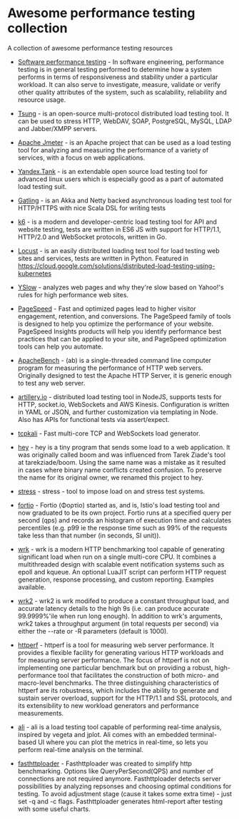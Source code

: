 # Awesome performance testing collection
A collection of awesome performance testing resources

* [Software performance testing](http://en.wikipedia.org/wiki/Software_performance_testing) - In software engineering, performance testing is in general testing performed to determine how a system performs in terms of responsiveness and stability under a particular workload. It can also serve to investigate, measure, validate or verify other quality attributes of the system, such as scalability, reliability and resource usage.

* [Tsung](http://tsung.erlang-projects.org/) - is an open-source multi-protocol distributed load testing tool. It can be used to stress HTTP, WebDAV, SOAP, PostgreSQL, MySQL, LDAP and Jabber/XMPP servers.
* [Apache Jmeter](http://jmeter.apache.org/) - is an Apache project that can be used as a load testing tool for analyzing and measuring the performance of a variety of services, with a focus on web applications.
* [Yandex.Tank](https://github.com/yandex/yandex-tank) - is an extendable open source load testing tool for advanced linux users which is especially good as a part of automated load testing suit.
* [Gatling](https://github.com/gatling/gatling) - is an Akka and Netty backed asynchronous loading test tool for HTTP/HTTPS with nice Scala DSL for writing tests
* [k6](https://github.com/loadimpact/k6) - is a modern and developer-centric load testing tool for API and website testing, tests are written in ES6 JS with support for HTTP/1.1, HTTP/2.0 and WebSocket protocols, written in Go.
* [Locust](https://github.com/locustio/locust) - is an easily distributed loading test tool for load testing web sites and services, tests are written in Python. Featured in https://cloud.google.com/solutions/distributed-load-testing-using-kubernetes
* [YSlow](http://yslow.org/) - analyzes web pages and why they're slow based on Yahoo!'s rules for high performance web sites.
* [PageSpeed](https://developers.google.com/speed/pagespeed/) - Fast and optimized pages lead to higher visitor engagement, retention, and conversions. The PageSpeed family of tools is designed to help you optimize the performance of your website. PageSpeed Insights products will help you identify performance best practices that can be applied to your site, and PageSpeed optimization tools can help you automate.
* [ApacheBench](http://httpd.apache.org/docs/2.2/programs/ab.html) - (ab) is a single-threaded command line computer program for measuring the performance of HTTP web servers. Originally designed to test the Apache HTTP Server, it is generic enough to test any web server.
* [artillery.io](https://artillery.io) - distributed load testing tool in NodeJS, supports tests for HTTP, socket.io, WebSockets and AWS Kinesis. Configuration is written in YAML or JSON, and further customization via templating in Node. Also has APIs for functional tests via assert/expect.
* [tcpkali](https://github.com/satori-com/tcpkali) - Fast multi-core TCP and WebSockets load generator.
* [hey](https://github.com/rakyll/hey) - hey is a tiny program that sends some load to a web application. It was originally called boom and was influenced from Tarek Ziade's tool at tarekziade/boom. Using the same name was a mistake as it resulted in cases where binary name conflicts created confusion. To preserve the name for its original owner, we renamed this project to hey.
* [stress](https://linux.die.net/man/1/stress) - stress - tool to impose load on and stress test systems.
* [fortio](https://github.com/fortio/fortio) - Fortio (Φορτίο) started as, and is, Istio's load testing tool and now graduated to be its own project. Fortio runs at a specified query per second (qps) and records an histogram of execution time and calculates percentiles (e.g. p99 ie the response time such as 99% of the requests take less than that number (in seconds, SI unit)).
* [wrk](https://github.com/wg/wrk) - wrk is a modern HTTP benchmarking tool capable of generating significant load when run on a single multi-core CPU. It combines a multithreaded design with scalable event notification systems such as epoll and kqueue. An optional LuaJIT script can perform HTTP request generation, response processing, and custom reporting. Examples available.
* [wrk2](https://github.com/giltene/wrk2) - wrk2 is wrk modifed to produce a constant throughput load, and accurate latency details to the high 9s (i.e. can produce accurate 99.9999%'ile when run long enough). In addition to wrk's arguments, wrk2 takes a throughput argument (in total requests per second) via either the --rate or -R parameters (default is 1000).
* [httperf](https://github.com/httperf/httperf) - httperf is a tool for measuring web server performance. It provides a flexible facility for generating various HTTP workloads and for measuring server performance. The focus of httperf is not on implementing one particular benchmark but on providing a robust, high-performance tool that facilitates the construction of both micro- and macro-level benchmarks. The three distinguishing characteristics of httperf are its robustness, which includes the ability to generate and sustain server overload, support for the HTTP/1.1 and SSL protocols, and its extensibility to new workload generators and performance measurements.
* [ali](https://github.com/nakabonne/ali) - ali is a load testing tool capable of performing real-time analysis, inspired by vegeta and jplot. Ali comes with an embedded terminal-based UI where you can plot the metrics in real-time, so lets you perform real-time analysis on the terminal.
* [fasthttploader](https://github.com/hagen1778/fasthttploader) - Fasthttploader was created to simplify http benchmarking. Options like QueryPerSecond(QPS) and number of connections are not required anymore. Fasthttploader detects server possibilities by analyzing repsonses and choosing optimal conditions for testing. To avoid adjustment stage (cause it takes some extra time) - just set -q and -c flags. Fasthttploader generates html-report after testing with some useful charts.

